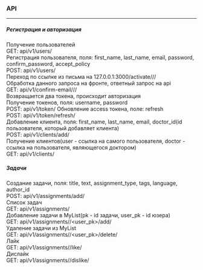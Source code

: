 ### API

---

##### Регистрация и авторизация
Получение пользователей  
GET: api/v1/users/  
Регистрация пользователя, поля: first_name, last_name, email, password, confirm_password, accept_policy  
POST: api/v1/users/  
Переход по ссылке из письма на 127.0.0.1:3000/activate/<pk>/<token>/  
Обработка данного запроса на фронте, ответный запрос на api  
GET: api/v1/confirm-email/<pk>/<token>/  
Возвращается два токена, происходит авторизация  
Получение токенов, поля: username, password  
POST: api/v1/token/
Обновление access токена, поле: refresh  
POST: api/v1/token/refresh/  
Добавление клиента, поля: first_name, last_name, email, doctor_id(id пользователя, который добавляет клиента)  
POST: api/v1/clients/add/  
Получение клиентов(user - ссылка на самого пользователя, doctor - ссылка на пользователя, являющегося доктором)  
GET: api/v1/clients/  
##### Задачи
Создание задачи, поля: title, text, assignment_type, tags, language, author_id  
POST: api/v1/assignments/add/  
Список задач  
GET: api/v1/assignments/  
Добавление задачи в MyList(pk - id задачи, user_pk - id юзера)  
GET: api/v1/assignments/<pk>/<user_pk>/add/  
Удаление задачи из MyList  
GET: api/v1/assignments/<pk>/<user_pk>/delete/  
Лайк  
GET: api/v1/assignments/<id>/like/  
Дислайк  
GET: api/v1/assignments/<id>/dislike/  
